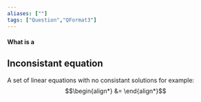 ```yaml
---
aliases: [""]
tags: ["Question","QFormat3"]
---
```


#### What is a
## Inconsistant equation
A set of linear equations with no consistant solutions for example:
$$\begin{align*}
 &= 
\end{align*}$$